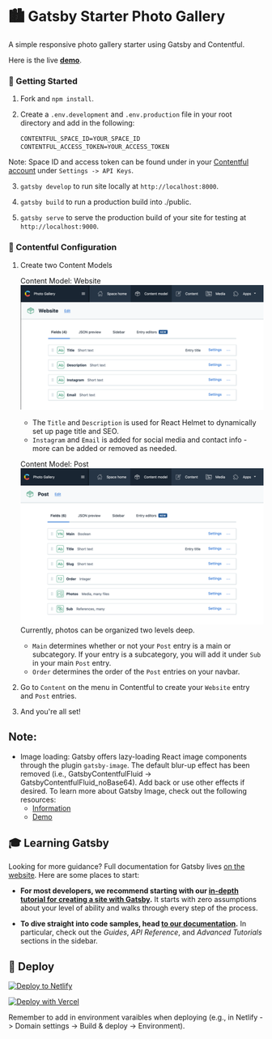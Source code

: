 # 🏙 Gatsby Starter Photo Gallery

A simple responsive photo gallery starter using Gatsby and Contentful.

Here is the live **[demo](https://gatsby-starter-photo-gallery.netlify.app)**.

### 🚀 Getting Started

1. Fork and `npm install`.

2. Create a `.env.development` and `.env.production` file in your root directory and add in the following:

   ```
   CONTENTFUL_SPACE_ID=YOUR_SPACE_ID
   CONTENTFUL_ACCESS_TOKEN=YOUR_ACCESS_TOKEN
   ```

Note: Space ID and access token can be found under in your [Contentful account](https://be.contentful.com/login) under `Settings -> API Keys`.

3. `gatsby develop` to run site locally at `http://localhost:8000`.

4. `gatsby build` to run a production build into ./public.

5. `gatsby serve` to serve the production build of your site for testing at `http://localhost:9000`.

### 🔧 Contentful Configuration

1. Create two Content Models

   Content Model: Website
   ![Content Model Website](https://github.com/esthleej/gatsby-starter-photo-gallery/blob/master/src/images/contentful-content-model/website.png)

   - The `Title` and `Description` is used for React Helmet to dynamically set up page title and SEO.
   - `Instagram` and `Email` is added for social media and contact info - more can be added or removed as needed.

   Content Model: Post
   ![Content Model Post](https://github.com/esthleej/gatsby-starter-photo-gallery/blob/master/src/images/contentful-content-model/post.png)
   Currently, photos can be organized two levels deep.

   - `Main` determines whether or not your `Post` entry is a main or subcategory. If your entry is a subcategory, you will add it under `Sub` in your main `Post` entry.
   - `Order` determines the order of the `Post` entries on your navbar.

2. Go to `Content` on the menu in Contentful to create your `Website` entry and `Post` entries.

3. And you're all set!

## Note:

- Image loading: Gatsby offers lazy-loading React image components through the plugin `gatsby-image`. The default blur-up effect has been removed (i.e., GatsbyContentfulFluid -> GatsbyContentfulFluid_noBase64). Add back or use other effects if desired.
  To learn more about Gatsby Image, check out the following resources:
  - [Information](https://www.gatsbyjs.com/plugins/gatsby-image)
  - [Demo](https://using-gatsby-image.gatsbyjs.org)

## 🎓 Learning Gatsby

Looking for more guidance? Full documentation for Gatsby lives [on the website](https://www.gatsbyjs.com/). Here are some places to start:

- **For most developers, we recommend starting with our [in-depth tutorial for creating a site with Gatsby](https://www.gatsbyjs.com/tutorial/).** It starts with zero assumptions about your level of ability and walks through every step of the process.

- **To dive straight into code samples, head [to our documentation](https://www.gatsbyjs.com/docs/).** In particular, check out the _Guides_, _API Reference_, and _Advanced Tutorials_ sections in the sidebar.

## 💫 Deploy

[![Deploy to Netlify](https://www.netlify.com/img/deploy/button.svg)](https://app.netlify.com/start)

[![Deploy with Vercel](https://vercel.com/button)](https://vercel.com/import)

Remember to add in environment varaibles when deploying (e.g., in Netlify -> Domain settings -> Build & deploy -> Environment).
